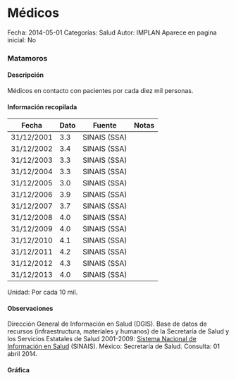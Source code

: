 Médicos
=====

Fecha: 2014-05-01
Categorías: Salud
Autor: IMPLAN
Aparece en pagina inicial: No

### Matamoros

#### Descripción

Médicos en contacto con pacientes por cada diez mil personas.

<!-- break -->

#### Información recopilada

<table class="table table-hover table-bordered matriz">
  <thead>
    <tr><th>Fecha</th><th>Dato</th><th>Fuente</th><th>Notas</th></tr>
  </thead>
  <tbody>
    <tr><td class="centrado">31/12/2001</td><td class="derecha">3.3</td><td>SINAIS (SSA)</td><td></td></tr>
    <tr><td class="centrado">31/12/2002</td><td class="derecha">3.4</td><td>SINAIS (SSA)</td><td></td></tr>
    <tr><td class="centrado">31/12/2003</td><td class="derecha">3.3</td><td>SINAIS (SSA)</td><td></td></tr>
    <tr><td class="centrado">31/12/2004</td><td class="derecha">3.3</td><td>SINAIS (SSA)</td><td></td></tr>
    <tr><td class="centrado">31/12/2005</td><td class="derecha">3.0</td><td>SINAIS (SSA)</td><td></td></tr>
    <tr><td class="centrado">31/12/2006</td><td class="derecha">3.9</td><td>SINAIS (SSA)</td><td></td></tr>
    <tr><td class="centrado">31/12/2007</td><td class="derecha">3.7</td><td>SINAIS (SSA)</td><td></td></tr>
    <tr><td class="centrado">31/12/2008</td><td class="derecha">4.0</td><td>SINAIS (SSA)</td><td></td></tr>
    <tr><td class="centrado">31/12/2009</td><td class="derecha">4.0</td><td>SINAIS (SSA)</td><td></td></tr>
    <tr><td class="centrado">31/12/2010</td><td class="derecha">4.1</td><td>SINAIS (SSA)</td><td></td></tr>
    <tr><td class="centrado">31/12/2011</td><td class="derecha">4.2</td><td>SINAIS (SSA)</td><td></td></tr>
    <tr><td class="centrado">31/12/2012</td><td class="derecha">4.3</td><td>SINAIS (SSA)</td><td></td></tr>
    <tr><td class="centrado">31/12/2013</td><td class="derecha">4.0</td><td>SINAIS (SSA)</td><td></td></tr>
  </tbody>
</table>

Unidad: Por cada 10 mil.

#### Observaciones

Dirección General de Información en Salud (DGIS). Base de datos de recursos (infraestructura, materiales y humanos) de la Secretaría de Salud y los Servicios Estatales de Salud 2001-2009: [Sistema Nacional de Información en Salud](http://www.sinais.salud.gob.mx) (SINAIS). México: Secretaría de Salud. Consulta: 01 abril 2014.

#### Gráfica

<div id="Morriskqivcvad" class="grafica"></div>
  <script>
  new Morris.Line({
    element: 'Morriskqivcvad',
    data: [
      { fecha: '2001-12-31', dato: 3.3000 },
      { fecha: '2002-12-31', dato: 3.4000 },
      { fecha: '2003-12-31', dato: 3.3000 },
      { fecha: '2004-12-31', dato: 3.3000 },
      { fecha: '2005-12-31', dato: 3.0000 },
      { fecha: '2006-12-31', dato: 3.9000 },
      { fecha: '2007-12-31', dato: 3.7000 },
      { fecha: '2008-12-31', dato: 4.0000 },
      { fecha: '2009-12-31', dato: 4.0000 },
      { fecha: '2010-12-31', dato: 4.1000 },
      { fecha: '2011-12-31', dato: 4.2000 },
      { fecha: '2012-12-31', dato: 4.3000 },
      { fecha: '2013-12-31', dato: 4.0000 }
    ],
    xkey: 'fecha',
    ykeys: ['dato'],
    labels: ['Dato'],
    lineColors: ['#FF5B02'],
    xLabelFormat: function(d) {
      return d.getDate()+'/'+(d.getMonth()+1)+'/'+d.getFullYear();
    },
    dateFormat: function (ts) {
      var d = new Date(ts);
      return d.getDate() + '/' + (d.getMonth() + 1) + '/' + d.getFullYear();
    }
  });
  </script>
